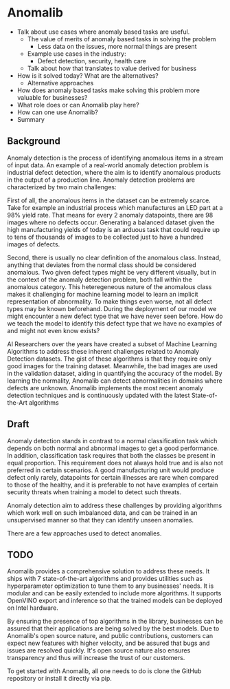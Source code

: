  # Anomalib
 - Talk about use cases where anomaly based tasks are useful.
	- The value of merits of anomaly based tasks in solving the problem
		- Less data on the issues, more normal things are present
	- Example use cases in the industry:
		-	Defect detection, security, health care
	- Talk about how that translates to value derived for business
- How is it solved today? What are the alternatives?
	-	Alternative approaches
- How does anomaly based tasks make solving this problem more valuable
for businesses?
- What role does or can Anomalib play here?
- How can one use Anomalib?
- Summary

## Background

Anomaly detection is the process of identifying anomalous items in a stream of input data. An example of a real-world anomaly detection problem is industrial defect detection, where the aim is to identify anomalous products in the output of a production line. Anomaly detection problems are characterized by two main challenges:

First of all, the anomalous items in the dataset can be extremely scarce. Take for example an industrial process which manufactures an LED part at a 98% yield rate. That means for every 2 anomaly datapoints, there are 98 images where no defects occur. Generating a balanced dataset given the high manufacturing yields of today is an arduous task that could require up to tens of thousands of images to be collected just to have a hundred images of defects.

Second, there is usually no clear definition of the anomalous class. Instead, anything that deviates from the normal class should be considered anomalous. Two given defect types might be very different visually, but in the context of the anomaly detection problem, both fall within the anomalous category. This heteregeneous nature of the anomalous class makes it challenging for machine learning model to learn an implicit representation of abnormality. To make things even worse, not all defect types may be known beforehand. During the deployment of our model we might encounter a new defect type that we have never seen before. How do we teach the model to identify this defect type that we have no examples of and might not even know exists?

AI Researchers over the years have created a subset of Machine Learning Algorithms to address these inherent challenges related to Anomaly Detection datasets. The gist of these algorithms is that they require only good images for the training dataset. Meanwhile, the bad images are used in the validation dataset, aiding in quantifying the accuracy of the model. By learning the normality, Anomalib can detect abnormalities in domains where defects are unknown. Anomalib implements the most recent anomaly detection techniques and is continuously updated with the latest State-of-the-Art algorithms

## Draft

Anomaly detection stands in contrast to a normal classification task which depends on both normal and abnormal images to get a good performance. In addition, classification task requires that both the classes be present in equal proportion. This requirement does not always hold true and is also not preferred in certain scenarios. A good manufacturing unit would produce defect only rarely, datapoints for certain illnesses are rare when compared to those of the healthy, and it is preferable to not have examples of certain security threats when training a model to detect such threats.

Anomaly detection aim to address these challenges by providing algorithms which work well on such imbalanced data, and can be trained in an unsupervised manner so that they can identify unseen anomalies.

There are a few approaches used to detect anomalies.

## TODO


Anomalib provides a comprehensive solution to address these needs. It ships with 7 state-of-the-art algorithms and provides utilities such as hyperparameter optimization to tune them to any businesses' needs. It is modular and can be easily extended to include more algorithms. It supports OpenVINO export and inference so that the trained models can be deployed on Intel hardware.

By ensuring the presence of top algorithms in the library, businesses can be assured that their applications are being solved by the best models. Due to Anomalib's open source nature, and public contributions, customers can expect new features with higher velocity, and be assured that bugs and issues are resolved quickly. It's open source nature also ensures transparency and thus will increase the trust of our customers.

To get started with Anomalib, all one needs to do is clone the GitHub repository or install it directly via pip.

```bash

```

